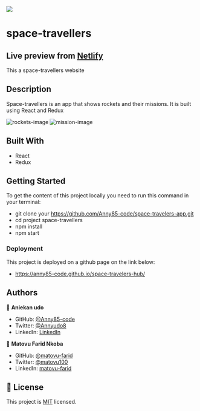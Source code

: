 ![](https://img.shields.io/badge/Microverse-blueviolet)

# space-travellers

## Live preview from [Netlify](https://space-travellers-farid-anny.netlify.app/)

This a space-travellers website

## Description

Space-travellers is an app that shows rockets and their missions. It is built using React and Redux

![rockets-image](https://user-images.githubusercontent.com/87186552/156379820-3e11ea74-556f-41a2-963f-244ed33f7faf.png)
![mission-image](https://user-images.githubusercontent.com/87186552/156380815-6e45ebb6-30c8-451b-8fb7-82eadacda7e5.png)

## Built With

- React
- Redux

## Getting Started

To get the content of this project locally you need to run this command in your terminal:

- git clone your https://github.com/Anny85-code/space-travelers-app.git
- cd project space-travellers
- npm install
- npm start

### Deployment

This project is deployed on a github page on the link below:

- https://anny85-code.github.io/space-travelers-hub/

## Authors

👤 **Aniekan udo**

- GitHub: [@Anny85-code](https://github.com/Anny85-code)
- Twitter: [@Annyudo8](https://twitter.com/Anny_udo8)
- LinkedIn: [LinkedIn](https://www.linkedin.com/in/aniekan-udo-665b65213/)

👤 **Matovu Farid Nkoba**

- GitHub: [@matovu-farid](https://github.com/matovu-farid)
- Twitter: [@matovu100](https://twitter.com/matovu100)
- LinkedIn: [matovu-farid](https://www.linkedin.com/in/matovu-farid-48b80257)



## 📝 License

This project is [MIT](./MIT.md) licensed.
